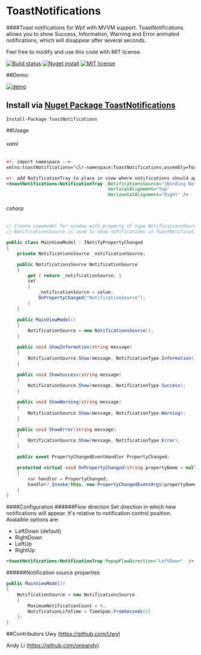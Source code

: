 # ToastNotifications
####Toast notifications for Wpf with MVVM support.
ToastNotifications allows you to show Success, Information, Warning and Error animated notifications, which will disappear after several seconds.

Feel free to modify and use this code with MIT license.

[![Build status](https://ci.appveyor.com/api/projects/status/xk2e7g0nxfh5v92q?svg=true)](https://ci.appveyor.com/project/raflop/toastnotifications)  [![Nuget install](https://img.shields.io/badge/nuget-install-green.svg)](https://www.nuget.org/packages/ToastNotifications/) [![MIT license](https://img.shields.io/badge/mit-license-blue.svg)](https://github.com/raflop/ToastNotifications/blob/master/LICENSE)

##Demo:

[![demo](http://devcrew.pl/github/toastnotifications/demo.gif)](http://devcrew.pl/github/toastnotifications/demo.gif)

## Install via [Nuget Package ToastNotifications](https://www.nuget.org/packages/ToastNotifications/)
```
Install-Package ToastNotifications
```
##Usage
###### xaml

```xml
<!- import namespace -->
xmlns:toastNotifications="clr-namespace:ToastNotifications;assembly=ToastNotifications"

<!- add NotificationTray to place in view where notifications should appear and make binding to NotificationsSource in viewmodel -->
<toastNotifications:NotificationTray  NotificationsSource="{Binding NotificationSource}"
                                      VerticalAlignment="Top"
                                      HorizontalAlignment="Right" />
```

###### csharp
```csharp
// Create viewmodel for window with property of type NotificationsSource.
// NotificationsSource is used to show nofifications in ToastNotifications control

public class MainViewModel : INotifyPropertyChanged
{
    private NotificationsSource _notificationSource;

    public NotificationsSource NotificationSource
    {
        get { return _notificationSource; }
        set
        {
            _notificationSource = value;
            OnPropertyChanged("NotificationSource");
        }
    }

    public MainViewModel()
    {
        NotificationSource = new NotificationsSource();
    }

    public void ShowInformation(string message)
    {
        NotificationSource.Show(message, NotificationType.Information);
    }

    public void ShowSuccess(string message)
    {
        NotificationSource.Show(message, NotificationType.Success);
    }

    public void ShowWarning(string message)
    {
        NotificationSource.Show(message, NotificationType.Warning);
    }

    public void ShowError(string message)
    {
        NotificationSource.Show(message, NotificationType.Error);
    }

    public event PropertyChangedEventHandler PropertyChanged;

    protected virtual void OnPropertyChanged(string propertyName = null)
    {
        var handler = PropertyChanged;
        handler?.Invoke(this, new PropertyChangedEventArgs(propertyName));
    }
}
```

####Configuration
######Flow direction
Set direction in which new notifications will appear. It's relative to notification control position.
Avalaible options are:
* LeftDown  (default)
* RightDown
* LeftUp
* RightUp

```xml
<toastNotifications:NotificationTray PopupFlowDirection="LeftDown"  />
```

######Notification source properties

```csharp
public MainViewModel()
{
    NotificationSource = new NotificationsSource
    {
        MaximumNotificationCount = 4,
        NotificationLifeTime = TimeSpan.FromSeconds(3)
    };
}
```

##Contributors
Uwy (https://github.com/Uwy)

Andy Li (https://github.com/oneandy)
